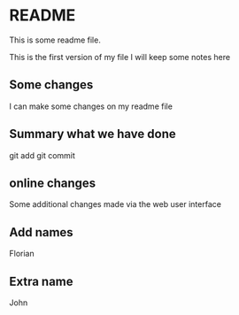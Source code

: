 # README
This is some readme file.

This is the first version of my file
I will keep some notes here

## Some changes
I can make some changes on my readme file

## Summary what we have done
git add
git commit

## online changes
Some additional changes made via the web user interface

## Add names
Florian

## Extra name
John
